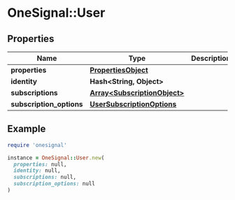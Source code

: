 # OneSignal::User

## Properties

| Name | Type | Description | Notes |
| ---- | ---- | ----------- | ----- |
| **properties** | [**PropertiesObject**](PropertiesObject.md) |  | [optional] |
| **identity** | **Hash&lt;String, Object&gt;** |  | [optional] |
| **subscriptions** | [**Array&lt;SubscriptionObject&gt;**](SubscriptionObject.md) |  | [optional] |
| **subscription_options** | [**UserSubscriptionOptions**](UserSubscriptionOptions.md) |  | [optional] |

## Example

```ruby
require 'onesignal'

instance = OneSignal::User.new(
  properties: null,
  identity: null,
  subscriptions: null,
  subscription_options: null
)
```

